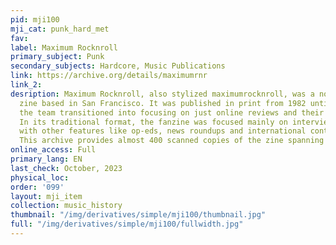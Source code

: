 ```yaml
---
pid: mji100
mji_cat: punk_hard_met
fav: 
label: Maximum Rocknroll
primary_subject: Punk
secondary_subjects: Hardcore, Music Publications
link: https://archive.org/details/maximumrnr
link_2: 
desription: Maximum Rocknroll, also stylized maximumrocknroll, was a non-profit punk
  zine based in San Francisco. It was published in print from 1982 until 2019 when
  the team transitioned into focusing on just online reviews and their radio show.
  In its traditional format, the fanzine was focused mainly on interviews and reviews
  with other features like op-eds, news roundups and international contributors’ essays.
  This archive provides almost 400 scanned copies of the zine spanning 1982 to 2018.
online_access: Full
primary_lang: EN
last_check: October, 2023
physical_loc: 
order: '099'
layout: mji_item
collection: music_history
thumbnail: "/img/derivatives/simple/mji100/thumbnail.jpg"
full: "/img/derivatives/simple/mji100/fullwidth.jpg"
---
```

